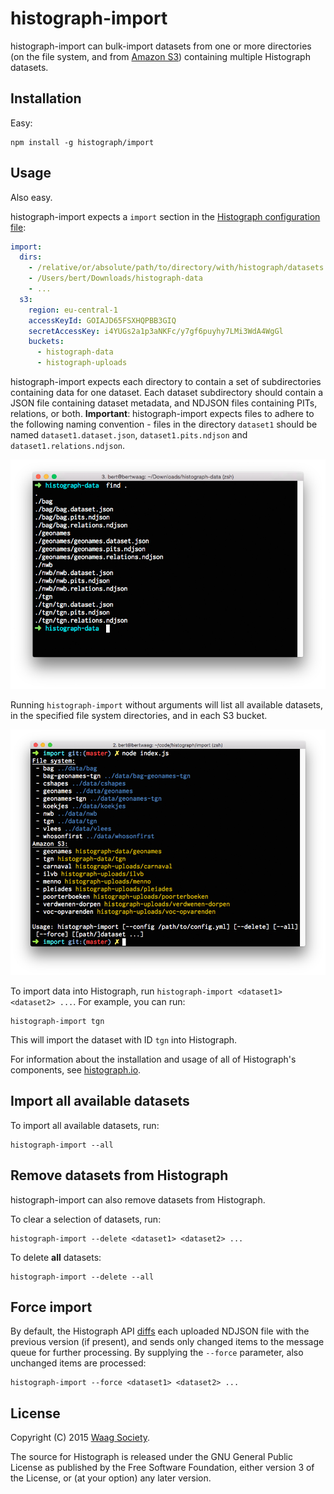 # histograph-import

histograph-import can bulk-import datasets from one or more directories (on the file system, and from [Amazon S3](https://aws.amazon.com/s3/)) containing multiple Histograph datasets.

## Installation

Easy:

    npm install -g histograph/import

## Usage

Also easy.

histograph-import expects a `import` section in the [Histograph configuration file](https://github.com/histograph/config):

```yaml
import:
  dirs:
    - /relative/or/absolute/path/to/directory/with/histograph/datasets
    - /Users/bert/Downloads/histograph-data
    - ...
  s3:
    region: eu-central-1
    accessKeyId: GOIAJD65FSXHQPBB3GIQ
    secretAccessKey: i4YUGs2a1p3aNKFc/y7gf6puyhy7LMi3WdA4WgGl
    buckets:
      - histograph-data
      - histograph-uploads

```

histograph-import expects each directory to contain a set of subdirectories containing data for one dataset. Each dataset subdirectory should contain a JSON file containing dataset metadata, and NDJSON files containing PITs, relations, or both. __Important__: histograph-import expects files to adhere to the following naming convention - files in the directory `dataset1` should be named `dataset1.dataset.json`, `dataset1.pits.ndjson` and `dataset1.relations.ndjson`.

![](dirs.png)

Running `histograph-import` without arguments will list all available datasets, in the specified file system directories, and in each S3 bucket.

![](list.png)

To import data into Histograph, run `histograph-import <dataset1> <dataset2> ...`. For example, you can run:

    histograph-import tgn

This will import the dataset with ID `tgn` into Histograph.

For information about the installation and usage of all of Histograph's components, see [histograph.io](http://histograph.io).

## Import all available datasets

To import all available datasets, run:

    histograph-import --all

## Remove datasets from Histograph

histograph-import can also remove datasets from Histograph.

To clear a selection of datasets, run:

    histograph-import --delete <dataset1> <dataset2> ...

To delete __all__ datasets:

    histograph-import --delete --all

## Force import

By default, the Histograph API [diffs](https://en.wikipedia.org/wiki/Diff_utility) each uploaded NDJSON file with the previous version (if present), and sends only changed items to the message queue for further processing. By supplying the `--force` parameter, also unchanged items are processed:

    histograph-import --force <dataset1> <dataset2> ...

## License

Copyright (C) 2015 [Waag Society](http://waag.org).

The source for Histograph is released under the GNU General Public License as published by the Free Software Foundation, either version 3 of the License, or (at your option) any later version.

